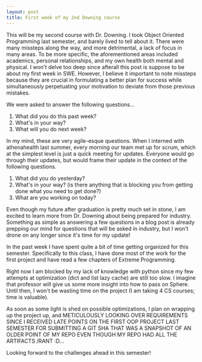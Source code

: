 ```yaml
---
layout: post
title: First week of my 2nd Downing course
---
```

This will be my second course with Dr. Downing. I took Object Oriented Programming last semester, and barely lived to tell about it. There were many missteps along the way, and more detrimental, a lack of focus in many areas. To be more specific, the aforementioned areas included academics, personal relationships, and my own health both mental and physical. I won't delve too deep since afterall this post is suppose to be about my first week in SWE. However, I believe it important to note missteps because they are crucial in formulating a better plan for success while simultaneously perpetuating your motivation to deviate from those previous mistakes.

We were asked to answer the following questions...

1. What did you do this past week?
2. What's in your way?
3. What will you do next week?

In my mind, these are very agile-esque questions. When I interned with athenahealth last summer, every morning our team met up for scrum, which at the simplest level is just a quick meeting for updates. Everyone would go through their updates, but would frame their update in the context of the following questions.

1. What did you do yesterday? 
2. What's in your way? (is there anything that is blocking you from getting done what you need to get done?)
3. What are you working on today? 

Even though my future after graduation is pretty much set in stone, I am excited to learn more from Dr. Downing about being prepared for industry. Something as simple as answering a few questions in a blog post is already prepping our mind for questions that will be asked in industry, but I won't drone on any longer since it's time for my update!

In the past week I have spent quite a bit of time getting organized for this semester. Specifically to this class, I have  done most of the work for the first project and have read a few chapters of Extreme Programming. 

Right now I am blocked by my lack of knowledge with python since my few attempts at optimization (dict and list lazy cache) are still too slow. I imagine that professor will give us some more insight into how to pass on Sphere. Until then, I won't be wasting time on the project (I am taking 4 CS courses; time is valuable).

As soon as some light is shed on possible optimizations, I plan on wrapping up the project up, and METICULOUSLY LOOKING OVER REQUIREMENTS SINCE I RECEIVED LATE POINTS ON THE FIRST OOP PROJECT LAST SEMESTER FOR SUBMITTING A GIT SHA THAT WAS A SNAPSHOT OF AN OLDER POINT OF MY REPO EVEN THOUGH MY REPO HAD ALL THE ARTIFACTS /RANT :D...

Looking forward to the challenges ahead in this semester!


